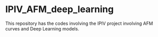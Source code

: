 # IPIV_AFM_deep_learning
This repository has the codes involving the IPIV project involving AFM curves and Deep Learning models.
